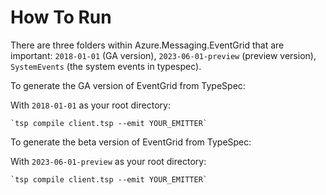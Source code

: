 # How To Run

There are three folders within Azure.Messaging.EventGrid that are important: `2018-01-01` (GA version), `2023-06-01-preview` (preview version), `SystemEvents` (the system events in typespec).


To generate the GA version of EventGrid from TypeSpec:

With `2018-01-01` as your root directory:

    `tsp compile client.tsp --emit YOUR_EMITTER`


To generate the beta version of EventGrid from TypeSpec:

With `2023-06-01-preview` as your root directory:

    `tsp compile client.tsp --emit YOUR_EMITTER`